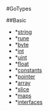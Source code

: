 #GoTypes

##Basic
-    *[string](https://github.com/Amoremori/GoInterview/blob/main/go/go_types/string.go)
-    *[rune](https://github.com/Amoremori/GoInterview/blob/main/go/go_types/rune.go)
-    *[byte](https://github.com/Amoremori/GoInterview/blob/main/go/go_types/byte.go)
-    *[int](https://github.com/Amoremori/GoInterview/blob/main/go/go_types/int.go)
-    *[uint](https://github.com/Amoremori/GoInterview/blob/main/go/go_types/uint.go)
-    *[float](https://github.com/Amoremori/GoInterview/blob/main/go/go_types/float.go)
-    *[constants](https://github.com/Amoremori/GoInterview/blob/main/go/go_types/constants.go)
-    *[pointer](https://github.com/Amoremori/GoInterview/blob/main/go/go_types/pointer.go)
-    *[array](https://github.com/Amoremori/GoInterview/blob/main/go/go_types/array.go)
-    *[slice](https://github.com/Amoremori/GoInterview/blob/main/go/go_types/slice.go)
-    *[maps](https://github.com/Amoremori/GoInterview/blob/main/go/go_types/maps.go)
-    *[interfaces](https://github.com/Amoremori/GoInterview/blob/main/go/go_types/interfaces.go)